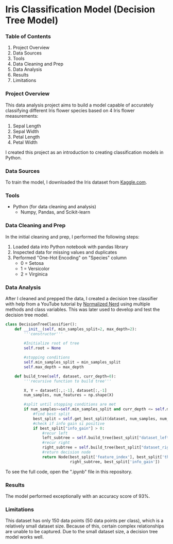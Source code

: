 # Iris Classification Model (Decision Tree Model)

### Table of Contents
1. Project Overview
2. Data Sources
3. Tools
4. Data Cleaning and Prep
5. Data Analysis
6. Results
7. Limitations

### Project Overview
This data analysis project aims to build a model capable of accurately classifying different Iris flower species based on 4 Iris flower measurements:
1. Sepal Length
2. Sepal Width
3. Petal Length
4. Petal Width

I created this project as an introduction to creating classification models in Python.
  
### Data Sources
To train the model, I downloaded the Iris dataset from [Kaggle.com](https://www.kaggle.com/datasets/uciml/iris/data).

### Tools
- Python (for data cleaning and analysis)
  - Numpy, Pandas, and Scikit-learn

### Data Cleaning and Prep
In the initial cleaning and prep, I performed the following steps:
1. Loaded data into Python notebook with pandas library
2. Inspected data for missing values and duplicates
3. Performed "One-Hot Encoding" on "Species" column
   - 0 = Setosa
   - 1 = Versicolor
   - 2 = Virginica
     
### Data Analysis
After I cleaned and prepped the data, I created a decision tree classifier with help from a YouTube tutorial by [Normalized Nerd](https://www.youtube.com/watch?v=sgQAhG5Q7iY&t=952s) using multiple methods and class variables. This was later used to develop and test the decision tree model.
```python
class DecisionTreeClassifier():
    def __init__(self, min_samples_split=2, max_depth=2):
        '''constructor'''
        
        #Initialize root of tree
        self.root = None

        #stopping conditions
        self.min_samples_split = min_samples_split
        self.max_depth = max_depth

    def build_tree(self, dataset, curr_depth=0):
        '''recursive function to build tree'''

        X, Y = dataset[:,:-1], dataset[:,-1]
        num_samples, num_features = np.shape(X)

        #split until stopping conditions are met
        if num_samples>=self.min_samples_split and curr_depth <= self.max_depth:
            #find best split
            best_split = self.get_best_split(dataset, num_samples, num_features)
            #check if info gain si positive
            if best_split["info_gain"] > 0:
                #recur left
                left_subtree = self.build_tree(best_split["dataset_left"], curr_depth+1)
                #recur right
                right_subtree = self.build_tree(best_split["dataset_right"], curr_depth+1)
                #return decision node
                return Node(best_split['feature_index'], best_split['threshold'], left_subtree,
                            right_subtree, best_split['info_gain'])
```
To see the full code, open the ".ipynb" file in this repository.

### Results
The model performed exceptionally with an accuracy score of 93%.

### Limitations
This dataset has only 150 data points (50 data points per class), which is a relatively small dataset size. Because of this, certain complex relationships are unable to be captured. Due to the small dataset size, a decision tree model works well.

